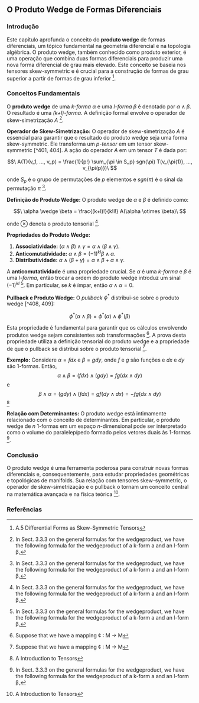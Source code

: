 ## O Produto Wedge de Formas Diferenciais

### Introdução
Este capítulo aprofunda o conceito do **produto wedge** de formas diferenciais, um tópico fundamental na geometria diferencial e na topologia algébrica. O produto wedge, também conhecido como produto exterior, é uma operação que combina duas formas diferenciais para produzir uma nova forma diferencial de grau mais elevado. Este conceito se baseia nos tensores skew-symmetric e é crucial para a construção de formas de grau superior a partir de formas de grau inferior [^409].

### Conceitos Fundamentais

O **produto wedge** de uma *k-forma* $\alpha$ e uma *l-forma* $\beta$ é denotado por $\alpha \wedge \beta$. O resultado é uma *(k+l)-forma*. A definição formal envolve o operador de skew-simetrização $A$ [^410].

**Operador de Skew-Simetrização:**
O operador de skew-simetrização $A$ é essencial para garantir que o resultado do produto wedge seja uma forma skew-symmetric. Ele transforma um *p-tensor* em um tensor skew-symmetric [^401, 404]. A ação do operador $A$ em um tensor $T$ é dada por:

$$\
A(T)(v_1, ..., v_p) = \frac{1}{p!} \sum_{\pi \in S_p} sgn(\pi) T(v_{\pi(1)}, ..., v_{\pi(p)})\
$$

onde $S_p$ é o grupo de permutações de $p$ elementos e $sgn(\pi)$ é o sinal da permutação $\pi$ [^410].

**Definição do Produto Wedge:**
O produto wedge de $\alpha$ e $\beta$ é definido como:

$$\
\alpha \wedge \beta = \frac{(k+l)!}{k!l!} A(\alpha \otimes \beta)\
$$

onde $\otimes$ denota o produto tensorial [^410].

**Propriedades do Produto Wedge:**
1.  **Associatividade:** $(\alpha \wedge \beta) \wedge \gamma = \alpha \wedge (\beta \wedge \gamma)$.
2.  **Anticomutatividade:** $\alpha \wedge \beta = (-1)^{kl} \beta \wedge \alpha$.
3.  **Distributividade:** $\alpha \wedge (\beta + \gamma) = \alpha \wedge \beta + \alpha \wedge \gamma$.

A **anticomutatividade** é uma propriedade crucial. Se $\alpha$ é uma *k-forma* e $\beta$ é uma *l-forma*, então trocar a ordem do produto wedge introduz um sinal $(-1)^{kl}$ [^410]. Em particular, se $k$ é ímpar, então $\alpha \wedge \alpha = 0$.

**Pullback e Produto Wedge:**
O *pullback* $\phi^*$ distribui-se sobre o produto wedge [^408, 409]:

$$\
\phi^*(\alpha \wedge \beta) = \phi^*(\alpha) \wedge \phi^*(\beta)\
$$

Esta propriedade é fundamental para garantir que os cálculos envolvendo produtos wedge sejam consistentes sob transformações [^408]. A prova desta propriedade utiliza a definição tensorial do produto wedge e a propriedade de que o pullback se distribui sobre o produto tensorial [^408].

**Exemplo:**
Considere $\alpha = f dx$ e $\beta = g dy$, onde $f$ e $g$ são funções e $dx$ e $dy$ são 1-formas. Então,
$$\
\alpha \wedge \beta = (f dx) \wedge (g dy) = fg (dx \wedge dy)\
$$
e
$$\
\beta \wedge \alpha = (g dy) \wedge (f dx) = gf (dy \wedge dx) = -fg (dx \wedge dy)\
$$
[^405]

**Relação com Determinantes:**
O produto wedge está intimamente relacionado com o conceito de determinantes. Em particular, o produto wedge de *n* 1-formas em um espaço *n*-dimensional pode ser interpretado como o volume do paralelepípedo formado pelos vetores duais às 1-formas [^410].

### Conclusão
O produto wedge é uma ferramenta poderosa para construir novas formas diferenciais e, consequentemente, para estudar propriedades geométricas e topológicas de manifolds. Sua relação com tensores skew-symmetric, o operador de skew-simetrização e o pullback o tornam um conceito central na matemática avançada e na física teórica [^403].

### Referências
[^401]: A.3 Rank-Two Tensors
[^403]: A Introduction to Tensors
[^404]: A.3 Rank-Two Tensors
[^405]: A Introduction to Tensors
[^408]: Suppose that we have a mapping ¢ : M → M
[^409]: A.5 Differential Forms as Skew-Symmetric Tensors
[^410]: In Sect. 3.3.3 on the general formulas for the wedgeproduct, we have the following formula for the wedgeproduct of a k-form a and an l-form β,
<!-- END -->
